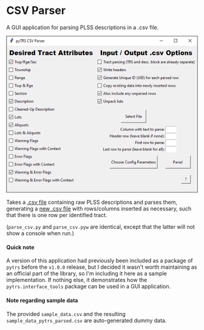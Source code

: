 # CSV Parser

A GUI application for parsing PLSS descriptions in a .csv file.

![Screenshot01](images/ss01.png)

Takes a [.csv file](https://github.com/JamesPImes/pyTRS/tree/master/samples/csv_parser/sample_data/sample_data.csv) containing raw PLSS descriptions and parses them, generating a [new .csv file](https://github.com/JamesPImes/pyTRS/tree/master/samples/csv_parser/sample_data/sample_data_pytrs_parsed.csv) with rows/columns inserted as necessary, such that there is one row per identified tract.

(`parse_csv.py` and `parse_csv.pyw` are identical, except that the latter will not show a console when run.)


#### Quick note

A version of this application had previously been included as a package of `pytrs` before the `v1.0.0` release, but I decided it wasn't worth maintaining as an official part of the library, so I'm including it here as a sample implementation. If nothing else, it demonstrates how the `pytrs.interface_tools` package can be used in a GUI application.


#### Note regarding sample data

The provided `sample_data.csv` and the resulting `sample_data_pytrs_parsed.csv` are auto-generated dummy data.
